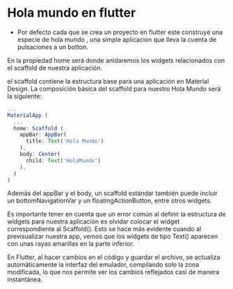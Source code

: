 # Hola mundo en flutter

- Por defecto cada que se crea un proyecto en flutter este construye una especie 
de hola mundo , una simple aplicacion que lleva la cuenta de pulsaciones a un botton.

En la propiedad home será donde anidaremos los widgets relacionados con el scaffold de nuestra aplicación.

el scaffold contiene la estructura base para una aplicación en Material Design.
La composición básica del scaffold para nuestro Hola Mundo será la siguiente:

```javascript
...
MaterialApp (
  ...
  home: Scaffold (
    appBar: AppBar(
      title: Text('Hola Mundo')
    ),
    body: Center(
      child: Text('HolaMundo')
    ),
  )
)

```

Además del appBar y el body, un scaffold estándar también puede incluir un bottomNavigationVar y un floatingActionButton, entre otros widgets.

Es importante tener en cuenta que un error común al definir la estructura de widgets para nuestra aplicación es olvidar colocar el widget correspondiente al Scaffold(). Esto se hace más evidente cuando al previsualizar nuestra app, vemos que los widgets de tipo Text() aparecen con unas rayas amarillas en la parte inferior.

En Flutter, al hacer cambios en el código y guardar el archivo, se actualiza automáticamente la interfaz del emulador, compilando solo la zona modificada, lo que nos permite ver los cambios reflejados casi de manera instantánea.